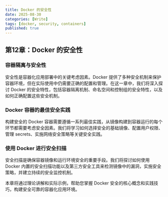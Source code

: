 ```yaml
---
title: Docker 的安全性
date: 2025-08-30
categories: [Write]
tags: [docker, security, containers]
published: true
---
```


## 第12章：Docker 的安全性

### 容器隔离与安全性

安全性是容器化应用部署中的关键考虑因素。Docker 提供了多种安全机制来保护容器环境，但在实际使用中仍需要正确的配置和管理。在这一章中，我们将深入探讨 Docker 的安全特性，包括容器隔离机制、命名空间和控制组的安全特性，以及如何正确配置这些安全机制。

### Docker 容器的最佳安全实践

构建安全的 Docker 容器需要遵循一系列最佳实践，从镜像构建到容器运行的每个环节都需要考虑安全因素。我们将学习如何选择安全的基础镜像、配置用户权限、管理 secrets、实施网络安全策略等关键安全实践。

### 使用 Docker 进行安全扫描

安全扫描是确保容器镜像和运行环境安全的重要手段。我们将探讨如何使用 Docker 内置的安全扫描功能以及第三方安全工具来检测镜像中的漏洞，实施安全策略，并建立持续的安全监控机制。

本章将通过理论讲解和实际示例，帮助您掌握 Docker 安全的核心概念和实践技巧，构建安全可靠的容器化应用环境。